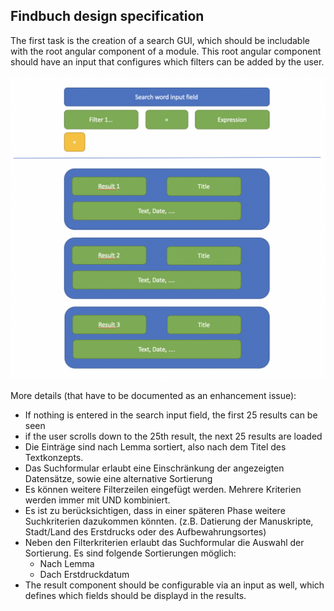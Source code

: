 ## Findbuch design specification

The first task is the creation of a search GUI, which should be includable with the root angular component of a module. This root angular component should have an input that configures which filters can be added by the user.

![./suchformular.png](./suchformular.png)

More details (that have to be documented as an enhancement issue):

- If nothing is entered in the search input field, the first 25 results can be seen
- if the user scrolls down to the 25th result, the next 25 results are loaded
- Die Einträge sind nach Lemma sortiert, also nach dem Titel des Textkonzepts.
- Das Suchformular erlaubt eine Einschränkung der angezeigten Datensätze, sowie eine alternative Sortierung
- Es können weitere Filterzeilen eingefügt werden. Mehrere Kriterien werden immer mit UND kombiniert.
- Es ist zu berücksichtigen, dass in einer späteren Phase weitere Suchkriterien dazukommen könnten. (z.B. Datierung der Manuskripte, Stadt/Land des Erstdrucks oder des Aufbewahrungsortes)
- Neben den Filterkriterien erlaubt das Suchformular die Auswahl der Sortierung. Es sind folgende Sortierungen möglich:
	- Nach Lemma
	- Dach Erstdruckdatum
- The result component should be configurable via an input as well, which defines which fields should be displayd in the results.
